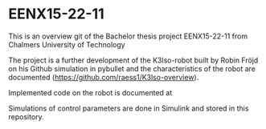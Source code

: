 # EENX15-22-11
This is an overview git of the Bachelor thesis project EENX15-22-11 from Chalmers University of Technology

The project is a further development of the K3lso-robot built by Robin Fröjd on his Github simulation in pybullet and the characteristics of the robot are documented (https://github.com/raess1/K3lso-overview).

Implemented code on the robot is documented at 

Simulations of control parameters are done in Simulink and stored in this repository.
